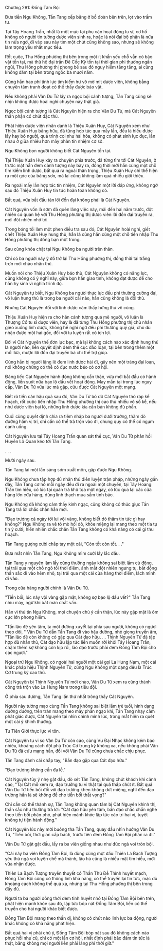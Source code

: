 




Chương 281: Đồng Tâm Bội


Đưa tiễn Ngu Không, Tần Tang xếp bằng ở bồ đoàn bên trên, lọt vào trầm tư.

Tại Tây Hoang Trấn, nhất là một mực tại phụ cận hoạt động tu sĩ, cơ hồ không có người tin tưởng dược viên sinh ra, hoặc là nói đại bộ phận là nửa tin nửa ngờ, đi vào sau này tìm một chút cũng không sao, nhưng sẽ không làm trọng yếu nhất mục tiêu.

Rốt cuộc, Thu Hồng phường thị bên trong một ít khẩn yếu chỗ vẫn có bảo vật tồn tại, mà thủ hộ đại trận Đê Cốc Kỳ tồn tại thời gian phi thường ngắn ngủi, Thu Hồng phường thị phong bế sau đó nguy hiểm tầng tầng, ai cũng không dám tại bên trong ngốc ba mươi năm.

Cùng hắn hao phí tinh lực tìm kiếm hư vô mờ mịt dược viên, không bằng chuyên tâm tranh đoạt có thể thấy được bảo vật.

Nếu không phải Vân Du Tử lấy ra ngọc bội cảnh tượng, Tần Tang cũng sẽ nhịn không được hoài nghi chuyện này thật giả.

Ngọc bội cảnh tượng là Cát Nguyên hiện ra cho Vân Du Tử, mà Cát Nguyên thân phận có chút đặc thù.

Phát hiện dược viên nhân danh là Thiệu Xuân Huy, Cát Nguyên xem như Thiệu Xuân Huy bằng hữu, đã từng hợp tác qua mấy lần, đều là hiểu được lấy hay bỏ người, quá trình coi như hài hòa, không có phát sinh lục đục, lẫn nhau ở giữa nhiều hơn mấy phần tín nhiệm cơ sở.

Ngu Không bọn người không biết Cát Nguyên tồn tại.

Tại Thiệu Xuân Huy xảy ra chuyện phía trước, đã từng tìm tới Cát Nguyên, ở trước mặt hắn đem cảnh tượng này bày ra, đồng thời mời hắn cùng một chỗ tìm kiếm linh dược, bất quá ra ngoài thận trọng, Thiệu Xuân Huy chỉ thể hiện ra một góc của băng sơn, mà lại cũng không làm quá nhiều giới thiệu.

Ra ngoài mấy lần hợp tác tín nhiệm, Cát Nguyên một lời đáp ứng, không ngờ sau đó Thiệu Xuân Huy tin tức hoàn toàn không có.

Bất quá, vừa bắt đầu tản lời đồn đại không phải là Cát Nguyên.

Cát Nguyên vốn là sớm đã quên lãng việc này, mãi đến hai năm trước, đột nhiên có quan hệ với Thu Hồng phường thị dược viên lời đồn đại truyền ra, mới đột nhiên nhớ tới.

Trong bóng tối làm một phen điều tra sau đó, Cát Nguyên hoài nghi, giết chết Thiệu Xuân Huy hung thủ, hẳn là cùng hắn cùng một chỗ tiến nhập Thu Hồng phường thị đồng bạn một trong.

Sau cùng khóa chặt tại Ngu Không ba người trên thân.

Chỉ có ba người này ý đồ trở lại Thu Hồng phường thị, đồng thời tại trắng trợn mời chào nhân thủ.

Muốn nói cho Thiệu Xuân Huy báo thù, Cát Nguyên không có năng lực, cũng không có ý nghĩ này, giữa bọn hắn giao tình, không đạt được để cho hắn hy sinh vì nghĩa trình độ.

Cát Nguyên tự biết, Ngu Không ba người thực lực đều phi thường cường đại, vô luận hung thủ là trong ba người cái nào, hắn cũng không là đối thủ.

Nhưng Cát Nguyên đối với linh dược cảm thấy hứng thú vô cùng.

Thiệu Xuân Huy hiện ra cho hắn cảnh tượng quá mê người, vô luận là Thượng Cổ tu sĩ dược viên, hay là đã từng Thu Hồng phường thị chủ nhân gieo xuống linh dược, không hề nghi ngờ đều phi thường quý giá, cho dù nhận được một hai gốc, đối với tu luyện rất có ích lợi.

Bởi vì Cát Nguyên thế đơn lực bạc, mà lại không cách nào xác định hung thủ là người nào, liền quyết định đem thế cục đảo loạn, tại bên trong thêm một mồi lửa, mượn lời đồn đại truyền bá chi thế trợ giúp.

Cùng hắn bị người lặng lẽ đem linh dược hái đi, gây nên một tràng đại loạn, nói không chừng có thể có đục nước béo cò cơ hội.

Đáng tiếc Cát Nguyên hành động không cẩn thận, vừa mới bắt đầu có hành động, liền suýt nữa bạo lộ dấu vết hoạt động. May mắn tại trong lúc nguy cấp, Vân Du Tử vừa lúc mà gặp, cứu được Cát Nguyên một mạng.

Biết rõ tiền căn hậu quả sau đó, Vân Du Tử bỏ dở Cát Nguyên thô ráp kế hoạch, rốt cuộc tiến nhập Thu Hồng phường thị cao thủ nhiều vô số kể, nếu như dược viên bại lộ, những linh dược kia căn bản không đủ phần.

Cuối cùng quyết định chia ra tiềm nhập ba người dưới trướng, thăm dò đường hầm vị trí, chỉ cần có thể trà trộn vào đi, chung quy có thể có ngụm canh uống.

Cát Nguyên lưu tại Tây Hoang Trấn quan sát thế cục, Vân Du Tử phản hồi Huyền Lô Quan kéo tới Tần Tang.

. . .

Mười ngày sau.

Tần Tang lại một lần sáng sớm xuất môn, gặp được Ngu Không.

Ngu Không chưa tập hợp đủ nhân thủ diễn luyện trận pháp, những ngày gần đây, Tần Tang cơ hồ mỗi ngày đều đi ra ngoài một chuyến, tại Tây Hoang Trấn tìm hiểu, có lúc tại quán trà khô tọa một ngày, có lúc qua lại các cửa hàng lớn cửa hàng, dùng linh thạch mua sắm tình báo.

Ngu Không đã không cảm thấy kinh ngạc, cũng không có thúc giục Tần Tang trả lời chắc chắn hắn mời.

"Đạo trưởng cả ngày tới lui vội vàng, không biết dò thăm tin tức gì hay không?" Ngu Không ra vẻ tò mò hỏi dò, khóe miệng lại mang theo một tia tự tin ý cười, hiển nhiên chắc chắn Tần Tang không có khả năng có cái gì thu hoạch.

Tần Tang gượng cười chắp tay một cái, "Còn tốt còn tốt. . ."

Đưa mắt nhìn Tần Tang, Ngu Không mỉm cười lấy lắc đầu.

Tần Tang y nguyên làm lấy cùng thường ngày không sai biệt lắm cử động, tại trải qua một chỗ ngõ tối thời điểm, ánh mắt đột nhiên ngưng tụ, bất động thần sắc đi vào hẻm nhỏ, tại trải qua một cái cửa hàng thời điểm, lách mình đi vào.

Trong cửa hàng người chính là Vân Du Tử.

"Tiền bối, lúc này vội vàng gặp mặt, không sợ bạo lộ dấu vết?" Tần Tang nhíu mày, ngữ khí bất mãn chất vấn.

Hắn vì thủ tín Ngu Không, mọi chuyện chú ý cẩn thận, lúc này gặp mặt là ôm cực lớn phong hiểm.

"Tần lão đệ yên tâm, ta một đường xuyết tại phía sau ngươi, không có người theo dõi, " Vân Du Tử dẫn Tần Tang đi vào hậu đường, nhỏ giọng truyền âm, "Tần lão đệ còn không có gặp qua Cát đạo hữu. . . Thịnh Nguyên Tử đã tập hợp đủ nhân thủ, Cát đạo hữu lập tức liền muốn rời khỏi Tây Hoang Trấn, chậm thêm sợ không còn kịp rồi, lão đạo trước phải đem Đồng Tâm Bội cho các ngươi."

Ngoại trừ Ngu Không, có ngoài hai người một cái gọi La Hưng Nam, một cái khác pháp hiệu Thịnh Nguyên Tử, cùng Ngu Không một dạng đều là Trúc Cơ trung kỳ cao thủ.

Cát Nguyên bị Thịnh Nguyên Tử mời chào, Vân Du Tử xem ra cũng thành công trà trộn vào La Hưng Nam trong tiểu đội.

Ở phía sau đường, Tần Tang lần thứ nhất trông thấy Cát Nguyên.

Người này tướng mạo cùng Tần Tang không sai biệt lắm trẻ tuổi, hình dạng đường đường, trên trán mang theo mấy phần ngạo khí, Tần Tang nhạy cảm phát giác được, Cát Nguyên tại nhìn chính mình lúc, trong mắt hiện ra quét một cái ý khinh thường.

Tu Tiên Giới thực lực vi tôn.

Cát Nguyên tu vi so Vân Du Tử còn cao, cùng Vu Đại Nhạc không kém bao nhiêu, khoảng cách đột phá Trúc Cơ trung kỳ không xa, nếu không phải Vân Du Tử đã cứu mạng hắn, đối với Vân Du Tử cũng chưa chắc chịu phục.

Tần Tang đánh cái chắp tay, "Bần đạo gặp qua Cát đạo hữu."

"Đạo trưởng không cần đa lễ."

Cát Nguyên tùy ý nhẹ gật đầu, dò xét Tần Tang, không chút khách khí cảnh cáo, "Tại Cát mỗ xem ra, đạo trưởng tu vi thật tại quá thấp chút ít. Bất quá Vân Du Tử tiền bối đối với đạo trưởng khen không dứt miệng, nghĩ đến đạo trưởng hẳn là sẽ không để cho tiền bối thất vọng?"

Chỉ cần có thể thành sự, Tần Tang không quan tâm bị Cát Nguyên khinh thị, thần sắc như thường trả lời: "Cát đạo hữu yên tâm, bần đạo chắc chắn nghe theo tiền bối phân phó, phát hiện mánh khóe lập tức cáo tri hai vị, tuyệt không tự tiện hành động."

Cát Nguyên lúc này mới buông tha Tần Tang, quay đầu nhìn hướng Vân Du Tử, "Tiền bối, thời gian cấp bách, trước tiên đem Đồng Tâm Bội phân ra đi."

Vân Du Tử gật gật đầu, lấy ra ba viên giống nhau như đúc ngà voi tròn bội.

"Cái này ba viên Đồng Tâm Bội, là dùng cùng một đầu Thiên La Bạch Tượng yêu thú ngà voi luyện chế mà thành, lão hủ cũng là nhiều mặt tìm hiểu, mới vừa nhận được.

Thiên La Bạch Tượng truyền thuyết có Thần Thú Đề Thính huyết mạch, Đồng Tâm Bội cũng có thông linh khả năng, có thể truyền lại tin tức, mặc dù khoảng cách không thể quá xa, nhưng tại Thu Hồng phường thị bên trong đầy đủ.

Ngươi ta ba người đồng thời đem tinh huyết nhỏ tại Đồng Tâm Bội bên trên, phát hiện mánh khóe sau đó, lập tức bóp nát Đồng Tâm Bội, liền có thể truyền cho hai người khác biết được.

Đồng Tâm Bội mang theo thần dị, không có chút nào linh lực ba động, người khác không có khả năng phát hiện.

Bất quá hai vị phải chú ý, Đồng Tâm Bội bóp nát sau đó không cách nào phục hồi như cũ, chỉ có một lần cơ hội, nhất định phải bảo đảm tin tức là thật, bằng không mọi người liền phải lãng phí thời giờ."




